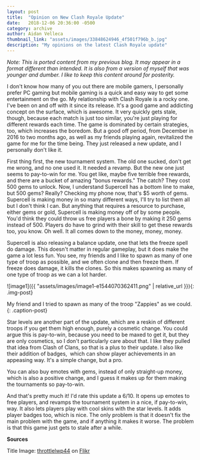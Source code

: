 ```yaml
---
layout: post
title:  "Opinion on New Clash Royale Update"
date:   2018-12-06 20:36:00 -0500
category: archive
author: Aidan Velleca
thumbnail_link: "assets/images/33848624946_4f501f796b_b.jpg"
description: "My opinions on the latest Clash Royale update"
---
```

*Note: This is ported content from my previous blog. It may appear in a format different than intended. It is also from a version of myself that was younger and dumber. I like to keep this content around for posterity.*

I don't know how many of you out there are mobile gamers, I personally prefer PC gaming but mobile gaming is a quick and easy way to get some entertainment on the go. My relationship with Clash Royale is a rocky one. I've been on and off with it since its release. It's a good game and addicting concept on the surface, which is awesome. It very quickly gets stale, though, because each match is just too similar, you're just playing for different rewards each time. The game is dominated by certain strategies, too, which increases the boredom. But a good off period, from December in 2016 to two months ago, as well as my friends playing again, revitalized the game for me for the time being. They just released a new update, and I personally don't like it. 

First thing first, the new tournament system. The old one sucked, don't get me wrong, and no one used it. It needed a revamp. But the new one just seems to pay-to-win for me. You get like, maybe five terrible free rewards, and there are a bucket of amazing "bonus rewards." The catch? They cost 500 gems to unlock. Now, I understand Supercell has a bottom line to make, but 500 gems? Really? Checking my phone now, that's $5 worth of gems. Supercell is making money in so many different ways, I'll try to list them all but I don't think I can. But anything that requires a resource to purchase, either gems or gold, Supercell is making money off of by some people. You'd think they could throw us free players a bone by making it 250 gems instead of 500. Players do have to grind with their skill to get these rewards too, you know. Oh well. It all comes down to the money, money, money. 

Supercell is also releasing a balance update, one that lets the freeze spell do damage. This doesn't matter in regular gameplay, but it does make the game a lot less fun. You see, my friends and I like to spawn as many of one type of troop as possible, and we often clone and then freeze them. If freeze does damage, it kills the clones. So this makes spawning as many of one type of troop as we can a lot harder. 

![image1]({{ "assets/images/image1-e1544070362411.png" | relative_url }}){: .img-post}  

My friend and I tried to spawn as many of the troop "Zappies" as we could. 
{: .caption-post}  

Star levels are another part of the update, which are a reskin of different troops if you get them high enough, purely a cosmetic change. You could argue this is pay-to-win, because you need to be maxed to get it, but they are only cosmetics, so I don't particularly care about that. I like they pulled that idea from Clash of Clans, so that is a plus to their update. I also like their addition of badges,  which can show player achievements in an appeasing way. It's a simple change, but a pro. 

You can also buy emotes with gems, instead of only straight-up money, which is also a positive change, and I guess it makes up for them making the tournaments so pay-to-win. 

And that's pretty much it! I'd rate this update a 6/10. It opens up emotes to free players, and revamps the tournament system in a nice, if pay-to-win, way. It also lets players play with cool skins with the star levels. It adds player badges too, which is nice. The only problem is that it doesn't fix the main problem with the game, and if anything it makes it worse. The problem is that this game just gets to stale after a while. 

**Sources** 

Title Image: [throttlelwp44](https://www.flickr.com/photos/149093392@N07/) on [Flikr](https://www.flickr.com/photos/149093392@N07/33848624946/)